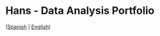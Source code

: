 # Hans - Data Analysis Portfolio 
([Spanish](https://github.com/HansAllTech/Hans_Data_Analysis_Portfolio/blob/main/Proyectos.md#tabla-de-contenido-es--en) | [English](https://github.com/HansAllTech/Hans_Data_Analysis_Portfolio/blob/main/Projects.md#table-of-content-es--en))                                                         
                                                                                                                                                                            
                                                                                               
                                                                                                                                         
                                                                                                                 
                                                                                              
                                                            
                                                                                     
                              
                   
             
       
       
  
